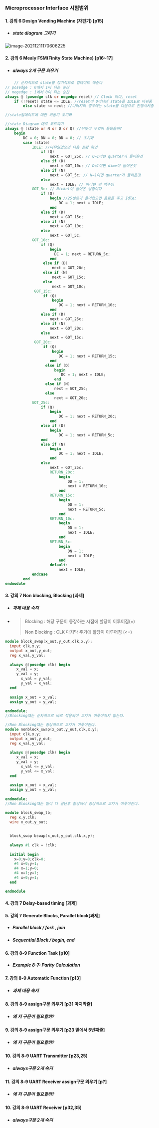 ### Microprocessor Interface 시험범위

#### 1. 강의 6 Design Vending Machine (자판기) [p15]

- ##### state diagram 그리기 

 ![image-20211211170606225](C:\Users\js774\AppData\Roaming\Typora\typora-user-images\image-20211211170606225.png)

####  2. 강의 6 Mealy FSM(Finity State Machine) [p16~17]

- ##### always 2개 구문 외우기 

``` verilog
	// 순차적으로 state를 정기적으로 업데이트 해준다
// posedge : 0에서 1이 되는 순간
// negedge : 1에서 0이 되는 순간
always @ (posedge clk or negedge reset) // Clock 마다, reset
    if (!reset) state <= IDLE; //reset이 0이되면 state를 IDLE로 바꿔줌
		else state <= next; //나머지의 경우에는 state를 다음으로 진행시켜줌

//state업데이트에 대한 비동기 초기화
```

``` verilog
//state Diagram 대로 코드짜기
always @ (state or N or D or Q) //무엇이 무엇이 들왔을까?
    begin
	    DC = 0; DN = 0; DD = 0; // 초기화
	    case (state)
            IDLE: //아무일없으면 다음 상황 확인 
                if (Q) 
                    next = GOT_25c; // Q=1이면 quarter가 들어온것
            	else if (D) 
                    next = GOT_10c; // D=1이면 dime이 들어온것
            	else if (N) 
                    next = GOT_5c; // N=1이면 quarter가 들어온것
                else 
                    next = IDLE; // 아니면 넌 백수임
            GOT_5c: // Nickel이 들어온 상황이다
                if (Q) 
                    begin //25센트가 들어왔으면 음료를 주고 Idle;
		         		DC = 1; next = IDLE;
		       		end
	    	    else if (D) 
                    next = GOT_15c;
		     	else if (N) 
                    next = GOT_10c;
		     	else 
                    next = GOT_5c;
	        GOT_10c: 
                if (Q) 
                    begin
                      DC = 1; next = RETURN_5c;
                    end
                 else if (D) 
                     next = GOT_20c;
                 else if (N) 
                     next = GOT_15c;
                 else 
                     next = GOT_10c;
	         GOT_15c: 
                 if (Q) 
                     begin
		            	DC = 1; next = RETURN_10c;
		         	end
		      	else if (D) 
                    next = GOT_25c;
		      	else if (N) 
                    next = GOT_20c;
		      	else 
                    next = GOT_15c;
	         GOT_20c: 
                 if (Q) 
                     begin
		           		DC = 1; next = RETURN_15c;
		         	end
                  else if (D) 
                      begin
                         DC = 1; next = IDLE;
                      end
                  else if (N) 
                      next = GOT_25c;
                  else 
                      next = GOT_20c;
            GOT_25c: 
                if (Q) 
                    begin
                    	DC = 1; next = RETURN_20c;
                    end
            	else if (D) 
                    begin
                		DC = 1; next = RETURN_5c;
            	end
                else if (N) 
                    begin
                    	DC = 1; next = IDLE;
                	end
                else 
                    next = GOT_25c;
                    RETURN_20c: 
                        begin
                        	DD = 1; 
                            next = RETURN_10c;
                        end
                    RETURN_15c: 
                        begin
                            DD = 1; 
                            next = RETURN_5c;
                        end
                    RETURN_10c: 
                        begin
                        	DD = 1; 
                            next = IDLE;
                        end
                    RETURN_5c: 
                        begin
                        	DN = 1; 
                            next = IDLE;
                        end
                    default: 
                        next = IDLE;
            endcase
        end
endmodule

```



#### 3. 강의 7 Non blocking, Blocking [과제]

- ##### 과제 내용 숙지

- > Blocking : 해당 구문이 등장하는 시점에 할당이 이루어짐(=)
  >
  > Non Blocking : CLK 마지막 주기에 할당이 이루어짐 (<=)

``` verilog
module block_swap(x_out,y_out,clk,x,y);
  input clk,x,y;
  output x_out,y_out;
  reg x_val,y_val;
  
  always @(posedge clk) begin
     x_val = x;
     y_val = y;
	   x_val = y_val;
	   y_val = x_val;
  end
  
  assign x_out = x_val;
  assign y_out = y_val;
  
endmodule;
//Blocking떄는 순차적으로 바로 적용되어 교차가 이루어지지 않는다.
```

``` verilog
//Non Blocking떄는 정상적으로 교차가 이루어진다.
module nonblock_swap(x_out,y_out,clk,x,y);
  input clk,x,y;
  output x_out,y_out;
  reg x_val,y_val;
  
  always @(posedge clk) begin
     x_val = x;
     y_val = y;
	   x_val <= y_val;
	   y_val <= x_val;
  end
  
  assign x_out = x_val;
  assign y_out = y_val;
  
endmodule;
//Non Blocking떄는 일이 다 끝난후 할당되어 정상적으로 교차가 이루어진다.
```

``` verilog
module block_swap_tb;
  reg x,y,clk;
  wire x_out,y_out;
  
  
  block_swap bswap(x_out,y_out,clk,x,y);
  
  always #1 clk = !clk;
  
  initial begin
    x=0;y=0;clk=0;
    #4 x=0;y=1;
    #4 x=1;y=0;
    #4 x=1;y=1;
    #4 x=0;y=1;
  end

endmodule
```



#### 4. 강의 7 Delay-based timing [과제]



#### 5. 강의 7 Generate Blocks, Parallel block[과제]

- ##### Parallel block / fork , join



- ##### Sequential Block / begin, end



#### 6. 강의 8-9 Function Task [p10]

- ##### Example 8-7: Parity Calculation



#### 7. 강의 8-9 Automatic Function [p13]

- ##### 과제 내용 숙지



#### 8. 강의 8-9 assign구문 외우기 [p31 마지막줄]

- ##### 왜 저 구문이 필요할까?



#### 9. 강의 8-9 assign구문 외우기 [p23 밑에서 5번째줄]

- ##### 왜 저 구문이 필요할까?



#### 10. 강의 8-9 UART Transmitter [p23,25]

- ##### always구문 2개 숙지



#### 11. 강의 8-9 UART Receiver assign구문 외우기 [p?]

- ##### 왜 저 구문이 필요할까?



#### 10. 강의 8-9 UART Receiver [p32,35]

- ##### always구문 2개 숙지

